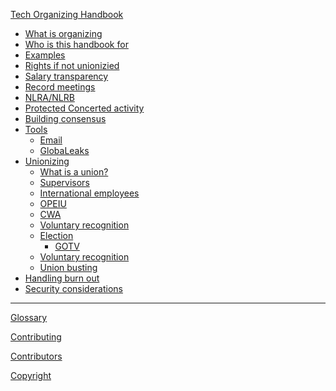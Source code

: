 [Tech Organizing Handbook](tech-organizing-handbook.md)

- [What is organizing]()
- [Who is this handbook for]()
- [Examples](./examples.md)
- [Rights if not unionizied]()
- [Salary transparency](salary-transparency.md)
- [Record meetings]()
- [NLRA/NLRB]()
- [Protected Concerted activity]()
- [Building consensus]()
- [Tools]()
    - [Email]()
    - [GlobaLeaks](./tools.md)
- [Unionizing]()
    - [What is a union?](unionizing/what-is-a-union.md)
    - [Supervisors]()
    - [International employees]()
    - [OPEIU]()
    - [CWA]()
    - [Voluntary recognition](unionizing/voluntary-recognition.md)
    - [Election](unionizing/election.md)
        - [GOTV]()
    - [Voluntary recognition]()
    - [Union busting](unionizing/union-busting.md)
- [Handling burn out](handling-burn-out.md)
- [Security considerations]()

---

[Glossary](./glossary.md)

[Contributing](./contributing.md)

[Contributors](./contributors.md)

[Copyright](./copyright.md)
